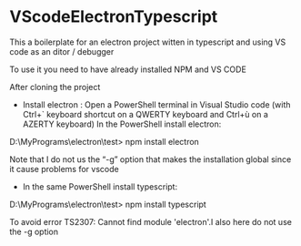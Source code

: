 # VScodeElectronTypescript
This a boilerplate for an electron project witten in typescript and using VS code as an ditor / debugger

To use it you need to have already installed NPM and VS CODE

After cloning the project

* Install electron :
Open a PowerShell terminal in Visual Studio code (with Ctrl+\` keyboard shortcut on a QWERTY keyboard and Ctrl+ù on a AZERTY keyboard) 
In the PowerShell install electron:

D:\MyPrograms\electron\test> npm install electron

Note that I do not us the “-g” option that makes the installation global since it cause problems for vscode
 

*	In the same PowerShell install typescript:

D:\MyPrograms\electron\test> npm install typescript

To avoid error TS2307: Cannot find module 'electron'.I also here do not use the -g option
